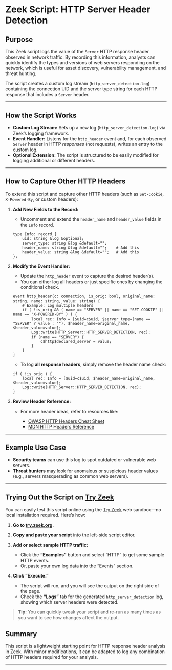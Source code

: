 # Zeek Script: HTTP Server Header Detection

## Purpose

This Zeek script logs the value of the `Server` HTTP response header observed in network traffic. By recording this information, analysts can quickly identify the types and versions of web servers responding on the network, which is useful for asset discovery, vulnerability management, and threat hunting.

The script creates a custom log stream (`http_server_detection.log`) containing the connection UID and the server type string for each HTTP response that includes a `Server` header.

---

## How the Script Works

* **Custom Log Stream:** Sets up a new log (`http_server_detection.log`) via Zeek’s logging framework.
* **Event Handler:** Listens for the `http_header` event and, for each observed `Server` header in HTTP *responses* (not requests), writes an entry to the custom log.
* **Optional Extension:** The script is structured to be easily modified for logging additional or different headers.

---

## How to Capture Other HTTP Headers

To extend this script and capture other HTTP headers (such as `Set-Cookie`, `X-Powered-By`, or custom headers):

1. **Add New Fields to the Record:**

   * Uncomment and extend the `header_name` and `header_value` fields in the `Info` record.

   ```zeek
   type Info: record {
       uid: string &log &optional;
       server_type: string &log &default="";
       header_name: string &log &default="";    # Add this
       header_value: string &log &default="";   # Add this
   };
   ```

2. **Modify the Event Handler:**

   * Update the `http_header` event to capture the desired header(s).
   * You can either log all headers or just specific ones by changing the conditional check.

   ```zeek
   event http_header(c: connection, is_orig: bool, original_name: string, name: string, value: string) {
       # Example: Log multiple headers
       if ( !is_orig && ( name == "SERVER" || name == "SET-COOKIE" || name == "X-POWERED-BY" ) ) {
           local rec: Info = [$uid=c$uid, $server_type=(name == "SERVER" ? value : ""), $header_name=original_name, $header_value=value];
           Log::write(HTTP_Server::HTTP_SERVER_DETECTION, rec);
           if (name == "SERVER") {
               c$http$declared_server = value;
           }
       }
   }
   ```

   * To log **all response headers**, simply remove the header name check:

   ```zeek
   if ( !is_orig ) {
       local rec: Info = [$uid=c$uid, $header_name=original_name, $header_value=value];
       Log::write(HTTP_Server::HTTP_SERVER_DETECTION, rec);
   }
   ```

3. **Review Header Reference:**

   * For more header ideas, refer to resources like:

     * [OWASP HTTP Headers Cheat Sheet](https://cheatsheetseries.owasp.org/cheatsheets/HTTP_Headers_Cheat_Sheet.html)
     * [MDN HTTP Headers Reference](https://developer.mozilla.org/en-US/docs/Web/HTTP/Headers)

---

## Example Use Case

* **Security teams** can use this log to spot outdated or vulnerable web servers.
* **Threat hunters** may look for anomalous or suspicious header values (e.g., servers masquerading as common web servers).

---

## Trying Out the Script on [Try Zeek](https://try.zeek.org/)

You can easily test this script online using the [Try Zeek](https://try.zeek.org/) web sandbox—no local installation required. Here’s how:

1. **Go to [try.zeek.org](https://try.zeek.org/).**

2. **Copy and paste your script** into the left-side script editor.

3. **Add or select sample HTTP traffic:**

   * Click the **“Examples”** button and select “HTTP” to get some sample HTTP events.
   * Or, paste your own log data into the “Events” section.

4. **Click “Execute.”**

   * The script will run, and you will see the output on the right side of the page.
   * Check the **“Logs”** tab for the generated `http_server_detection` log, showing which server headers were detected.


> **Tip:** You can quickly tweak your script and re-run as many times as you want to see how changes affect the output.



## Summary

This script is a lightweight starting point for HTTP response header analysis in Zeek. With minor modifications, it can be adapted to log any combination of HTTP headers required for your analysis.


---
